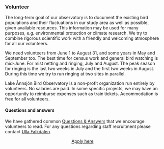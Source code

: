 ### Volunteer

The long-term goal of our observatory is to document the existing bird populations and their fluctuations in our study area as well as possible, given available resources. This information may be used for many purposes, e.g. environmental protection or climate research. We try to combine rigorous scientific work with a friendly and welcoming atmosphere for all our volunteers.

We need volunteers from June 1 to August 31, and some years in May and September too. The best time for census work and general bird watching is mid-June. For mist netting and ringing, July and August. The peak season for ringing is the last two weeks in July and the first two weeks in August. During this time we try to run ringing at two sites in parallel.

Lake Ånnsjön Bird Observatory is a non-profit organization run entirely by volunteers. No salaries are paid. In some specific projects, we may have an opportunity to reimburse expenses such as train tickets. Accommodation is free for all volunteers.

#### Questions and answers

We have gathered common [Questions &amp; Answers](#volunteer/faq) that we encourage volunteers to read. For any questions regarding staff recruitment please contact [Ulla&nbsp;Falkdalen](mailto:ulla.falkdalen@annsjon.org).

<p style="text-align:center">
    <a href="#volunteer/apply" class="button button-primary">Apply here</a></p>